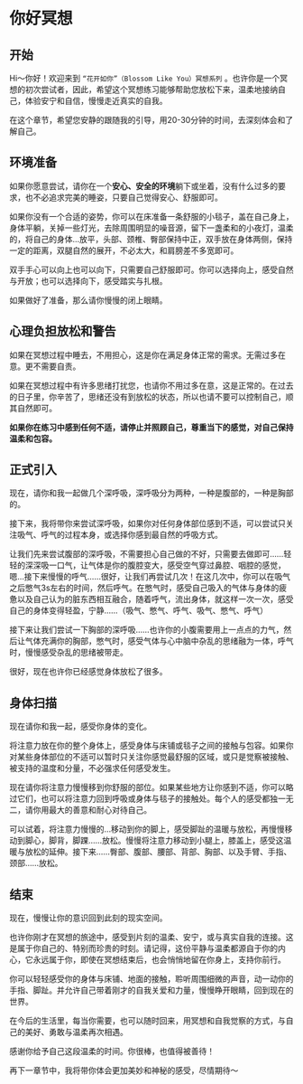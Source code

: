# 你好冥想

## 开始

Hi～你好！欢迎来到 `“花开如你”（Blossom Like You）冥想系列` 。也许你是一个冥想的初次尝试者，因此，希望这个冥想练习能够帮助您放松下来，温柔地接纳自己，体验安宁和自信，慢慢走近真实的自我。

在这个章节，希望您安静的跟随我的引导，用20-30分钟的时间，去深刻体会和了解自己。

## 环境准备

如果你愿意尝试，请你在一个**安心、安全的环境**躺下或坐着，没有什么过多的要求，也不必追求完美的睡姿，只要自己觉得安心、舒服即可。

如果你没有一个合适的姿势，你可以在床准备一条舒服的小毯子，盖在自己身上，身体平躺，关掉一些灯光，去除周围明显的噪音源，留下一盏柔和的小夜灯，温柔的，将自己的身体…放平，头部、颈椎、臀部保持中正，双手放在身体两侧，保持一定的距离，双腿自然的展开，不必太大，和肩膀差不多宽即可。

双手手心可以向上也可以向下，只需要自己舒服即可。你可以选择向上，感受自然与开放；也可以选择向下，感受踏实与扎根。

如果做好了准备，那么请你慢慢的闭上眼睛。

## 心理负担放松和警告

如果在冥想过程中睡去，不用担心，这是你在满足身体正常的需求。无需过多在意。更不需要自责。

如果在冥想过程中有许多思绪打扰您，也请你不用过多在意，这是正常的。在过去的日子里，你辛苦了，思绪还没有到放松的状态，所以也请不要可以控制自己，顺其自然即可。

**如果你在练习中感到任何不适，请停止并照顾自己，尊重当下的感觉，对自己保持温柔和包容。**

## 正式引入

现在，请你和我一起做几个深呼吸，深呼吸分为两种，一种是腹部的，一种是胸部的。

接下来，我将带你来尝试深呼吸，如果你对任何身体部位感到不适，可以尝试只关注吸气、呼气的过程本身，或选择你感到最自然的呼吸方式。

让我们先来尝试腹部的深呼吸，不需要担心自己做的不好，只需要去做即可……轻轻的深深吸一口气，让气体是你的腹腔变大，感受空气穿过鼻腔、咽腔的感觉，嗯…接下来慢慢的呼气……很好，让我们再尝试几次！在这几次中，你可以在吸气之后憋气3s左右的时间，然后呼气。在憋气时，感受自己吸入的气体与身体的疲惫以及自己认为的脏东西相互融合，随着呼气，流出身体，就这样一次一次，感受自己的身体变得轻盈，宁静……（吸气、憋气、呼气、吸气、憋气、呼气）

接下来让我们尝试一下胸部的深呼吸……也许你的小腹需要用上一点点的力气，然后让气体充满你的胸部，憋气时，感受气体与心中脑中杂乱的思绪融为一体，呼气时，慢慢感受杂乱的思绪被带走。

很好，现在也许你已经感觉身体放松了很多。

## 身体扫描

现在请你和我一起，感受你身体的变化。

将注意力放在你的整个身体上，感受身体与床铺或毯子之间的接触与包容。如果你对某些身体部位的不适可以暂时只关注你感觉最舒服的区域，或只是觉察被接触、被支持的温度和分量，不必强求任何感受发生。

现在请你将注意力慢慢移到你舒服的部位。如果某些地方让你感到不适，你可以略过它们，也可以将注意力回到呼吸或身体与毯子的接触处。每个人的感受都独一无二，请你用最大的善意和耐心对待自己。

可以试着，将注意力慢慢的…移动到你的脚上，感受脚趾的温暖与放松，再慢慢移动到脚心，脚背，脚踝……放松。慢慢将注意力移动到小腿上，膝盖上，感受这温暖与放松的延伸。接下来……臀部、腹部、腰部、背部、胸部、以及手臂、手指、颈部……放松。

## 结束

现在，慢慢让你的意识回到此刻的现实空间。

也许你刚才在冥想的旅途中，感受到片刻的温柔、安宁，或与真实自我的连接。这是属于你自己的、特别而珍贵的时刻。请记得，这份平静与温柔都源自于你的内心，它永远属于你，即使在冥想结束后，也会悄悄地留在你身上，支持你前行。

你可以轻轻感受你的身体与床铺、地面的接触，聆听周围细微的声音，动一动你的手指、脚趾。并允许自己带着刚才的自我关爱和力量，慢慢睁开眼睛，回到现在的世界。

在今后的生活里，每当你需要，也可以随时回来，用冥想和自我觉察的方式，与自己的美好、勇敢与温柔再次相遇。

感谢你给予自己这段温柔的时间。你很棒，也值得被善待！

再下一章节中，我将带你体会更加美妙和神秘的感受，尽情期待～

